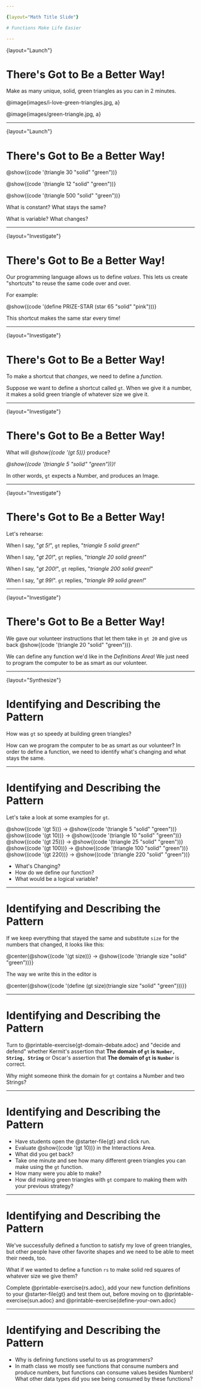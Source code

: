 ```yaml
---

{layout="Math Title Slide"}

# Functions Make Life Easier

---
```

{layout="Launch"}
# There's Got to Be a Better Way!  
Make as many unique, solid, green triangles as you can in 2 minutes.

@image{images/i-love-green-triangles.jpg, a}

@image{images/green-triangle.jpg, a}

---
{layout="Launch"}
# There's Got to Be a Better Way!  

@show{(code '(triangle  30  "solid" "green"))}

@show{(code '(triangle  12  "solid" "green"))}

@show{(code '(triangle 500  "solid" "green"))}

What is constant? What stays the same?

What is variable? What changes?

---
{layout="Investigate"}
# There's Got to Be a Better Way!  

Our programming language allows us to define *values*. This lets us create "shortcuts" to reuse the same code over and over.

For example:

@show{(code '(define PRIZE-STAR (star 65 "solid" "pink")))} 

This shortcut makes the same star every time!

---
{layout="Investigate"}
# There's Got to Be a Better Way!  

To make a shortcut that _changes_, we need to define a _function_.

Suppose we want to define a shortcut called `gt`. When we give it a number, it makes a solid green triangle of whatever size we give it.

<!--
Ask for a volunteer to act out gt.
-->

--- 
{layout="Investigate"}
# There's Got to Be a Better Way!  

What will _@show{(code '(gt 5))}_ produce?

_@show{(code '(triangle 5 "solid" "green"))}!_

In other words, `gt` expects a Number, and produces an Image.

---
{layout="Investigate"}
# There's Got to Be a Better Way!  

Let's rehearse: 

When I say, "*gt 5!*", 
`gt` replies, "*triangle 5 solid green!*"

When I say, "*gt 20!*",
`gt` replies, "*triangle 20 solid green!*"

When I say, "*gt 200!*",
`gt` replies, "*triangle 200 solid green!*"

When I say, "*gt 99!*".
`gt` replies, "*triangle 99 solid green!*"

<!--
Make it clear to the class that the function's Name is "gt," that they expect a Number, and will produce an Image. Act out some examples before having the class add their own and record them on the board. -->

---
{layout="Investigate"}
# There's Got to Be a Better Way!  


We gave our volunteer instructions that let them take in `gt 20` and give us back
@show{(code '(triangle 20 "solid" "green"))}.

We can define any function we'd like in the *Definitions Area*! We just need to program the computer to be as smart as our volunteer.

---
{layout="Synthesize"}
# Identifying and Describing the Pattern

How was `gt` so speedy at building green triangles?

How can we program the computer to be as smart as our volunteer? In order to define a function, we need to identify what's changing and what stays the same. 

---

# Identifying and Describing the Pattern

Let's take a look at some examples for `gt`.

@show{(code '(gt 5))} &rarr; @show{(code '(triangle 5 "solid" "green"))}
@show{(code '(gt 10))} &rarr; @show{(code '(triangle 10 "solid" "green"))}
@show{(code '(gt 25))} &rarr; @show{(code '(triangle 25 "solid" "green"))}
@show{(code '(gt 100))} &rarr; @show{(code '(triangle 100 "solid" "green"))}
@show{(code '(gt 220))} &rarr; @show{(code '(triangle 220 "solid" "green"))}

- What's Changing?
- How do we define our function? 
- What would be a logical variable?

---

# Identifying and Describing the Pattern

If we keep everything that stayed the same and substitute `size` for the numbers that changed, it looks like this:

@center{@show{(code '(gt size))} &rarr; @show{(code '(triangle size "solid" "green"))}}

The way we write this in the editor is

@center{@show{(code '(define (gt size)(triangle size "solid" "green")))}}

---

# Identifying and Describing the Pattern

Turn to @printable-exercise{gt-domain-debate.adoc} and "decide and defend" whether Kermit's assertion that __The domain of ``gt`` is ``Number, String, String``__ or Oscar's assertion that __The domain of ``gt`` is ``Number``__ is correct.

Why might someone think the domain for `gt` contains a Number and two Strings? 

---

# Identifying and Describing the Pattern

- Have students open the @starter-file{gt} and click run.
- Evaluate @show{(code '(gt 10))} in the Interactions Area.
- What did you get back?
- Take one minute and see how many different green triangles you can make using the `gt` function.
- How many were you able to make?
- How did making green triangles with `gt` compare to making them with your previous strategy?

---

# Identifying and Describing the Pattern

We've successfully defined a function to satisfy my love of green triangles, but other people have other favorite shapes and we need to be able to meet their needs, too. 

What if we wanted to define a function `rs` to make solid red squares of whatever size we give them?

Complete @printable-exercise{rs.adoc}, add your new function definitions to your @starter-file{gt} and test them out, before moving on to @printable-exercise{sun.adoc} and @printable-exercise{define-your-own.adoc}

<!--
As students work, walk around the room and make sure that they are circling what changes in the examples and labeling it with a variable name that reflects what it represents.
 -->

---

# Identifying and Describing the Pattern

- Why is defining functions useful to us as programmers?
- In math class we mostly see functions that consume numbers and produce numbers, but functions can consume values besides Numbers! What other data types did you see being consumed by these functions?
